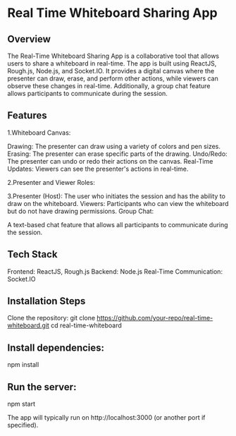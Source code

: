 

 # Real Time Whiteboard Sharing App 



## Overview

The Real-Time Whiteboard Sharing App is a collaborative tool that allows users to share a whiteboard in real-time. The app is built using ReactJS, Rough.js, Node.js, and Socket.IO. It provides a digital canvas where the presenter can draw, erase, and perform other actions, while viewers can observe these changes in real-time. Additionally, a group chat feature allows participants to communicate during the session.


## Features

1.Whiteboard Canvas:

Drawing: The presenter can draw using a variety of colors and pen sizes.
Erasing: The presenter can erase specific parts of the drawing.
Undo/Redo: The presenter can undo or redo their actions on the canvas.
Real-Time Updates: Viewers can see the presenter's actions in real-time.

2.Presenter and Viewer Roles:

3.Presenter (Host): The user who initiates the session and has the ability to draw on the whiteboard.
Viewers: Participants who can view the whiteboard but do not have drawing permissions.
Group Chat:

A text-based chat feature that allows all participants to communicate during the session.

## Tech Stack

Frontend: ReactJS, Rough.js
Backend: Node.js
Real-Time Communication: Socket.IO

## Installation Steps
Clone the repository:
   git clone https://github.com/your-repo/real-time-whiteboard.git
   cd real-time-whiteboard

## Install dependencies:
   npm install

## Run the server:
   npm start


The app will typically run on http://localhost:3000 (or another port if specified).
